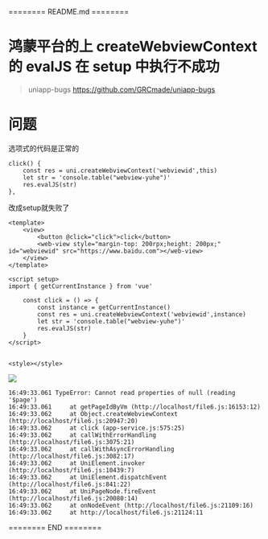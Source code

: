 ======== README.md ========

# 鸿蒙平台的上 createWebviewContext 的 evalJS 在 setup 中执行不成功
> uniapp-bugs https://github.com/GRCmade/uniapp-bugs

# 问题

选项式的代码是正常的
```
click() {
	const res = uni.createWebviewContext('webviewid',this)
	let str = 'console.table("webview-yuhe")'
	res.evalJS(str)
},
```

改成setup就失败了
```
<template>
	<view>
		<button @click="click">click</button>
		<web-view style="margin-top: 200rpx;height: 200px;" id="webviewid" src="https://www.baidu.com"></web-view>
	</view>
</template>

<script setup>
import { getCurrentInstance } from 'vue'

	const click = () => {
		const instance = getCurrentInstance()
		const res = uni.createWebviewContext('webviewid',instance)
		let str = 'console.table("webview-yuhe")'
		res.evalJS(str)
	}
</script>


<style></style>
```


![](https://yuhepicgo.oss-cn-beijing.aliyuncs.com/undefined20250219165118494.png)
```
16:49:33.061 TypeError: Cannot read properties of null (reading '$page')
16:49:33.061     at getPageIdByVm (http://localhost/file6.js:16153:12)
16:49:33.062     at Object.createWebviewContext (http://localhost/file6.js:20947:20)
16:49:33.062     at click (app-service.js:575:25)
16:49:33.062     at callWithErrorHandling (http://localhost/file6.js:3075:21)
16:49:33.062     at callWithAsyncErrorHandling (http://localhost/file6.js:3082:17)
16:49:33.062     at UniElement.invoker (http://localhost/file6.js:10439:7)
16:49:33.062     at UniElement.dispatchEvent (http://localhost/file6.js:841:22)
16:49:33.062     at UniPageNode.fireEvent (http://localhost/file6.js:20080:14)
16:49:33.062     at onNodeEvent (http://localhost/file6.js:21109:16)
16:49:33.062     at http://localhost/file6.js:21124:11

```
======== END ========